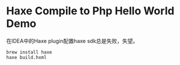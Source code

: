 Haxe Compile to Php Hello World Demo
====================================

在IDEA中的Haxe plugin配置haxe sdk总是失败，失望。

```
brew install haxe
haxe build.hxml
```
